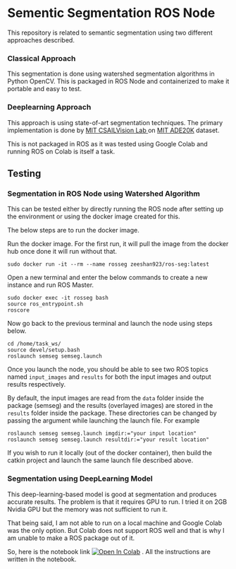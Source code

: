 # Sementic Segmentation ROS Node
This repository is related to semantic segmentation using two different approaches described.
### Classical Approach
This segmentation is done using watershed segmentation algorithms in Python OpenCV. This is packaged in ROS Node and containerized to make it portable and easy to test.

### Deeplearning Approach
This approach is using state-of-art segmentation techniques. The primary implementation is done by [MIT CSAILVision Lab ](https://github.com/CSAILVision/semantic-segmentation-pytorch) on [MIT ADE20K](http://sceneparsing.csail.mit.edu/) dataset. 

This is not packaged in ROS as it was tested using Google Colab and running ROS on Colab is itself a task.


## Testing

### Segmentation in ROS Node using Watershed Algorithm
This can be tested either by directly running the ROS node after setting up the environment or using the docker image created for this. 

The below steps are to run the docker image. 

Run the docker image. For the first run, it will pull the image from the docker hub once done it will run without that. 

```
sudo docker run -it --rm --name rosseg zeeshan923/ros-seg:latest 
```

Open a new terminal and enter the below commands to create a new instance and run ROS Master.

```
sudo docker exec -it rosseg bash
source ros_entrypoint.sh
roscore
```

Now go back to the previous terminal and launch the node using steps below.

```
cd /home/task_ws/
source devel/setup.bash 
roslaunch semseg semseg.launch
```

Once you launch the node, you should be able to see two ROS topics named `input_images` and `results` for both the input images and output results respectively. 


By default, the input images are read from the `data` folder inside the package (semseg) and the results (overlayed images) are stored in the `results` folder inside the package. These directories can be changed by passing the argument while launching the launch file. For example

```
roslaunch semseg semseg.launch imgdir:="your input location"
roslaunch semseg semseg.launch resultdir:="your result location"
```

If you wish to run it locally (out of the docker container), then build the catkin project and launch the same launch file described above. 



### Segmentation using DeepLearning Model
This deep-learning-based model is good at segmentation and produces accurate results. The problem is that it requires GPU to run. I tried it on 2GB Nvidia GPU but the memory was not sufficient to run it. 

That being said, I am not able to run on a local machine and Google Colab was the only option. But Colab does not support ROS well and that is why I am unable to make a ROS package out of it. 

So, here is the notebook link [![Open In Colab](https://colab.research.google.com/assets/colab-badge.svg)](https://colab.research.google.com/drive/12LDNcFgjaghc410AwykpN8n8Wip4Kejy?usp=sharing) . All the instructions are written in the notebook.